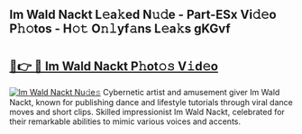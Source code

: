 ## Im Wald Nackt L𝚎a𝚔ed N𝚞𝚍e - Part-ESx Vi𝚍𝚎o P𝚑𝚘tos - H𝚘𝚝 O𝚗𝚕yf𝚊ns L𝚎a𝚔s gKGvf

# <h2><a href="http://kfddbc.oniu.top/?m=Im+Wald+Nackt">🔗👉 🔴 Im Wald Nackt P𝚑ot𝚘𝚜 V𝚒d𝚎o</a></h2>

[![Im Wald Nackt Nu𝚍e𝚜](https://i.imgur.com/0qMVB7G.gif)](http://kfddbc.oniu.top/?m=Im+Wald+Nackt)
Cybernetic artist and amusement giver Im Wald Nackt, known for publishing dance and lifestyle tutorials through viral dance moves and short clips. Skilled impressionist Im Wald Nackt, celebrated for their remarkable abilities to mimic various voices and accents.  
